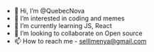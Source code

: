 - 👋 Hi, I’m @QuebecNova
- 👀 I’m interested in coding and memes
- 🌱 I’m currently learning JS, React
- 💞️ I’m looking to collaborate on Open source
- 📫 How to reach me - selllmenya@gmail.com

<!---
QuebecNova/QuebecNova is a ✨ special ✨ repository because its `README.md` (this file) appears on your GitHub profile.
You can click the Preview link to take a look at your changes.
--->

